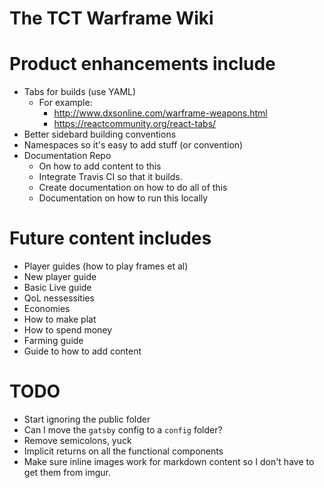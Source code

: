 # The TCT Warframe Wiki

# Product enhancements include
* Tabs for builds (use YAML)
  * For example: 
    * http://www.dxsonline.com/warframe-weapons.html
    * https://reactcommunity.org/react-tabs/
* Better sidebard building conventions
* Namespaces so it's easy to add stuff (or convention)
* Documentation Repo
  * On how to add content to this
  * Integrate Travis CI so that it builds.
  * Create documentation on how to do all of this
  * Documentation on how to run this locally

# Future content includes
* Player guides (how to play frames et al)
* New player guide
* Basic Live guide
* QoL nessessities
* Economies
* How to make plat
* How to spend money
* Farming guide
* Guide to how to add content

# TODO
* Start ignoring the public folder
* Can I move the `gatsby` config to a `config` folder?
* Remove semicolons, yuck
* Implicit returns on all the functional components
* Make sure inline images work for markdown content so I don't have to get them from imgur.
